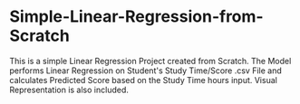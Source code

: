 # Simple-Linear-Regression-from-Scratch
This is a simple Linear Regression Project created from Scratch. The Model performs Linear Regression on Student's Study Time/Score .csv File and calculates Predicted Score based on the Study Time hours input. Visual Representation is also included.

